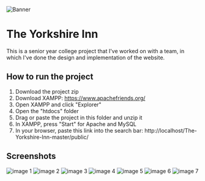 ![Banner](https://github.com/OrsatM/The-Yorkshire-Inn/assets/78791621/7accebcc-a4a3-4a00-ac3d-9b2659a2d929)
# The Yorkshire Inn

This is a senior year college project that I've worked on with a team, in which I've done the design and implementation of the website.

## How to run the project
1. Download the project zip
2. Download XAMPP: https://www.apachefriends.org/
3. Open XAMPP and click "Explorer"
4. Open the "htdocs" folder
5. Drag or paste the project in this folder and unzip it
6. In XAMPP, press "Start" for Apache and MySQL
7. In your browser, paste this link into the search bar: http://localhost/The-Yorkshire-Inn-master/public/ 

## Screenshots

![image 1](https://github.com/OrsatM/The-Yorkshire-Inn/assets/78791621/3c94fe11-86ea-460a-8c4c-4f85d17858e3)
![image 2](https://github.com/OrsatM/The-Yorkshire-Inn/assets/78791621/9b94eaa4-13bd-41ae-bb36-28cc87d64906)
![image 3](https://github.com/OrsatM/The-Yorkshire-Inn/assets/78791621/4e3ee058-d221-4e6e-92e7-6d9ad88ee3a3)
![image 4](https://github.com/OrsatM/The-Yorkshire-Inn/assets/78791621/b0a8a176-edff-4a40-a0b2-c2b70e016286)
![image 5](https://github.com/OrsatM/The-Yorkshire-Inn/assets/78791621/becdcc34-633a-444d-b1f8-54499fba466b)
![image 6](https://github.com/OrsatM/The-Yorkshire-Inn/assets/78791621/6895d77b-499d-438e-9207-5e79eb551d38)
![image 7](https://github.com/OrsatM/The-Yorkshire-Inn/assets/78791621/1a6c3992-8774-4eef-b001-3e11aff4f84a)
